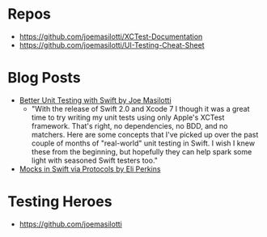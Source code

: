 # Repos
- https://github.com/joemasilotti/XCTest-Documentation
- https://github.com/joemasilotti/UI-Testing-Cheat-Sheet

# Blog Posts
- [Better Unit Testing with Swift by Joe Masilotti](http://masilotti.com/better-swift-unit-testing/)
	- "With the release of Swift 2.0 and Xcode 7 I though it was a great time to try writing my unit tests using only Apple's XCTest framework. That's right, no dependencies, no BDD, and no matchers. Here are some concepts that I've picked up over the past couple of months of "real-world" unit testing in Swift. I wish I knew these from the beginning, but hopefully they can help spark some light with seasoned Swift testers too."
- [Mocks in Swift via Protocols by 
Eli Perkins](http://blog.eliperkins.me/mocks-in-swift-via-protocols) 

# Testing Heroes 
- https://github.com/joemasilotti
